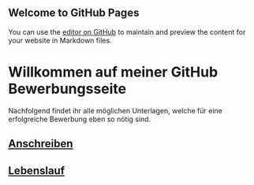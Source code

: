 ## Welcome to GitHub Pages

You can use the [editor on GitHub](https://github.com/P34nut/Bewerbung_Mimimi/edit/gh-pages/index.md) to maintain and preview the content for your website in Markdown files.

# Willkommen auf meiner GitHub Bewerbungsseite

Nachfolgend findet ihr alle möglichen Unterlagen, welche für eine erfolgreiche Bewerbung eben so nötig sind.

## [Anschreiben]()
## [Lebenslauf](Lebenslauf.pdf)


